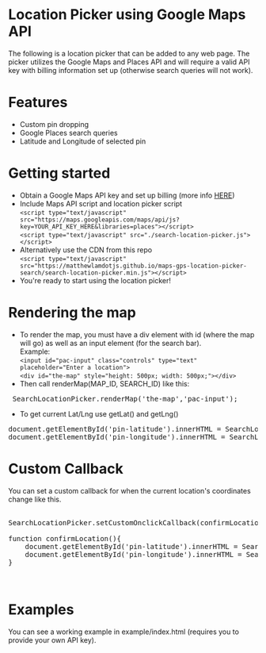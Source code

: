 # Location Picker using Google Maps API

The following is a location picker that can be added to any web page. The picker utilizes the Google Maps and Places API and will require a valid API key with billing information set up (otherwise search queries will not work).

# Features

* Custom pin dropping
* Google Places search queries
* Latitude and Longitude of selected pin

# Getting started

* Obtain a Google Maps API key and set up billing (more info <a href="https://developers.google.com/maps/documentation/embed/get-api-key">HERE</a>)
* Include Maps API script and location picker script <br>
` <script type="text/javascript" src="https://maps.googleapis.com/maps/api/js?key=YOUR_API_KEY_HERE&libraries=places"></script> ` <br>
` <script type="text/javascript" src="./search-location-picker.js"></script> ` <br>
* Alternatively use the CDN from this repo <br>
` <script type="text/javascript" src="https://matthewlamdotjs.github.io/maps-gps-location-picker-search/search-location-picker.min.js"></script> ` <br>
* You're ready to start using the location picker!

# Rendering the map

* To render the map, you must have a div element with id (where the map will go) as well as an input element (for the search bar). <br>
Example: <br>
` <input id="pac-input" class="controls" type="text" placeholder="Enter a location"> ` <br>
` <div id="the-map" style="height: 500px; width: 500px;"></div> `
* Then call renderMap(MAP_ID, SEARCH_ID) like this: <br>
<pre> SearchLocationPicker.renderMap('the-map','pac-input'); </pre>
* To get current Lat/Lng use getLat() and getLng() <br>
<pre>
document.getElementById('pin-latitude').innerHTML = SearchLocationPicker.getLat();
document.getElementById('pin-longitude').innerHTML = SearchLocationPicker.getLng();
</pre>

# Custom Callback

You can set a custom callback for when the current location's coordinates change like this. <br>
<br>
<pre>
SearchLocationPicker.setCustomOnclickCallback(confirmLocation);

function confirmLocation(){
    document.getElementById('pin-latitude').innerHTML = SearchLocationPicker.getLat();
    document.getElementById('pin-longitude').innerHTML = SearchLocationPicker.getLng();
}
</pre><br>

# Examples

You can see a working example in example/index.html (requires you to provide your own API key).

